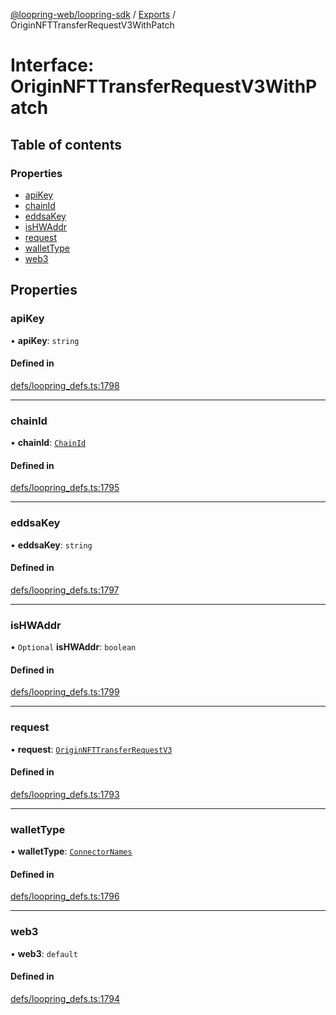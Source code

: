 [@loopring-web/loopring-sdk](../README.md) / [Exports](../modules.md) / OriginNFTTransferRequestV3WithPatch

# Interface: OriginNFTTransferRequestV3WithPatch

## Table of contents

### Properties

- [apiKey](OriginNFTTransferRequestV3WithPatch.md#apikey)
- [chainId](OriginNFTTransferRequestV3WithPatch.md#chainid)
- [eddsaKey](OriginNFTTransferRequestV3WithPatch.md#eddsakey)
- [isHWAddr](OriginNFTTransferRequestV3WithPatch.md#ishwaddr)
- [request](OriginNFTTransferRequestV3WithPatch.md#request)
- [walletType](OriginNFTTransferRequestV3WithPatch.md#wallettype)
- [web3](OriginNFTTransferRequestV3WithPatch.md#web3)

## Properties

### apiKey

• **apiKey**: `string`

#### Defined in

[defs/loopring_defs.ts:1798](https://github.com/Loopring/loopring_sdk/blob/ee2acc4/src/defs/loopring_defs.ts#L1798)

___

### chainId

• **chainId**: [`ChainId`](../enums/ChainId.md)

#### Defined in

[defs/loopring_defs.ts:1795](https://github.com/Loopring/loopring_sdk/blob/ee2acc4/src/defs/loopring_defs.ts#L1795)

___

### eddsaKey

• **eddsaKey**: `string`

#### Defined in

[defs/loopring_defs.ts:1797](https://github.com/Loopring/loopring_sdk/blob/ee2acc4/src/defs/loopring_defs.ts#L1797)

___

### isHWAddr

• `Optional` **isHWAddr**: `boolean`

#### Defined in

[defs/loopring_defs.ts:1799](https://github.com/Loopring/loopring_sdk/blob/ee2acc4/src/defs/loopring_defs.ts#L1799)

___

### request

• **request**: [`OriginNFTTransferRequestV3`](OriginNFTTransferRequestV3.md)

#### Defined in

[defs/loopring_defs.ts:1793](https://github.com/Loopring/loopring_sdk/blob/ee2acc4/src/defs/loopring_defs.ts#L1793)

___

### walletType

• **walletType**: [`ConnectorNames`](../enums/ConnectorNames.md)

#### Defined in

[defs/loopring_defs.ts:1796](https://github.com/Loopring/loopring_sdk/blob/ee2acc4/src/defs/loopring_defs.ts#L1796)

___

### web3

• **web3**: `default`

#### Defined in

[defs/loopring_defs.ts:1794](https://github.com/Loopring/loopring_sdk/blob/ee2acc4/src/defs/loopring_defs.ts#L1794)
